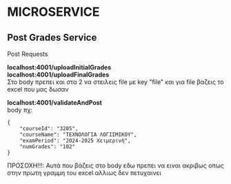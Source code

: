 # MICROSERVICE

## Post Grades Service

Post Requests  

**localhost:4001/uploadInitialGrades**  
**localhost:4001/uploadFinalGrades**  
Στο body πρεπει και στα 2 να στειλεις file με key "file" και για file βαζεις το excel που μας δωσαν  

**localhost:4001/validateAndPost**  
body πχ:  
```
{
    "courseId": "3205",
    "courseName": "ΤΕΧΝΟΛΟΓΙΑ ΛΟΓΙΣΜΙΚΟΥ",
    "examPeriod": "2024-2025 Χειμερινή",
    "numGrades": "102"
}
```
ΠΡΟΣΟΧΗ!!!: Αυτά που βάζεις στο body εδω πρεπει να ειναι ακριβως οπως στην πρωτη γραμμη του excel αλλιως δεν πετυχαινει
